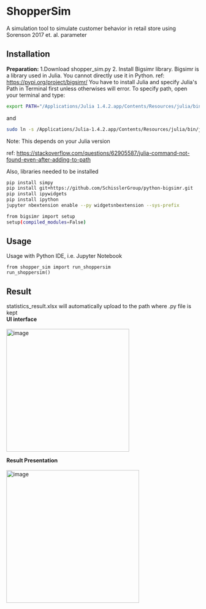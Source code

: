 # ShopperSim
A simulation tool to simulate customer behavior in retail store using Sorenson 2017 et. al. parameter
## Installation
**Preparation:**
1.Download shopper_sim.py
2. Install Bigsimr library. Bigsimr is a library used in Julia. You cannot directly use it in Python. ref: https://pypi.org/project/bigsimr/
You have to install Julia and specify Julia's Path in Terminal first unless otherwises will error. 
To specify path, open your terminal and type: 
```sh
export PATH="/Applications/Julia 1.4.2.app/Contents/Resources/julia/bin:$PATH"
```
and
```sh
sudo ln -s /Applications/Julia-1.4.2.app/Contents/Resources/julia/bin/julia /usr/local/bin/julia
```
Note: This depends on your Julia version

ref: https://stackoverflow.com/questions/62905587/julia-command-not-found-even-after-adding-to-path

Also, libraries needed to be installed

```sh
pip install simpy
pip install git+https://github.com/SchisslerGroup/python-bigsimr.git
pip install ipywidgets
pip install ipython
jupyter nbextension enable --py widgetsnbextension --sys-prefix

from bigsimr import setup
setup(compiled_modules=False)
```
## Usage
Usage with Python IDE, i.e. Jupyter Notebook
```
from shopper_sim import run_shoppersim
run_shoppersim()

```

## Result
statistics_result.xlsx will automatically upload to the path where .py file is kept\
**UI interface**\
\
<img width="320" alt="image" src="https://github.com/zerkering/ShopperSim/assets/129678610/49795485-0029-4b16-8a6f-2d1ce39a82bc">

**Result Presentation**\
\
<img width="346" alt="image" src="https://github.com/zerkering/ShopperSim/assets/129678610/3226165a-eeb0-4320-9b44-104491168268">









